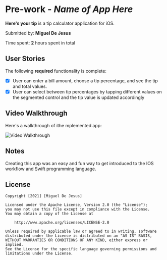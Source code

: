 # Pre-work - *Name of App Here*

**Here's your tip** is a tip calculator application for iOS.

Submitted by: **Miguel De Jesus**

Time spent: **2** hours spent in total

## User Stories

The following **required** functionality is complete:

* [x] User can enter a bill amount, choose a tip percentage, and see the tip and total values.
* [x] User can select between tip percentages by tapping different values on the segmented control and the tip value is updated accordingly

## Video Walkthrough

Here's a walkthrough of ithe mplemented app:

<img src='https://imgur.com/Xe31hfZ.gif' title='Video Walkthrough' width='' alt='Video Walkthrough' />

## Notes

Creating this app was an easy and fun way to get introduced to the IOS workflow and Swift programming language. 

## License

    Copyright [2021] [Miguel De Jesus]

    Licensed under the Apache License, Version 2.0 (the "License");
    you may not use this file except in compliance with the License.
    You may obtain a copy of the License at

        http://www.apache.org/licenses/LICENSE-2.0

    Unless required by applicable law or agreed to in writing, software
    distributed under the License is distributed on an "AS IS" BASIS,
    WITHOUT WARRANTIES OR CONDITIONS OF ANY KIND, either express or implied.
    See the License for the specific language governing permissions and
    limitations under the License.
